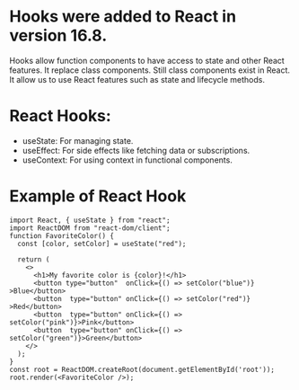 # Hooks were added to React in version 16.8.

Hooks allow function components to have access to state and other React features. It replace class components. Still class components exist in React.
It allow us to use React features such as state and lifecycle methods.

# React Hooks:
 - useState: For managing state.
 - useEffect: For side effects like fetching data or subscriptions.
 - useContext: For using context in functional components.

# Example of React Hook
```
import React, { useState } from "react";
import ReactDOM from "react-dom/client";
function FavoriteColor() {
  const [color, setColor] = useState("red");

  return (
    <>
      <h1>My favorite color is {color}!</h1>
      <button type="button"  onClick={() => setColor("blue")} >Blue</button>
      <button  type="button" onClick={() => setColor("red")} >Red</button>
      <button  type="button" onClick={() => setColor("pink")}>Pink</button>
      <button  type="button" onClick={() => setColor("green")}>Green</button>
    </>
  );
}
const root = ReactDOM.createRoot(document.getElementById('root'));
root.render(<FavoriteColor />);
```
